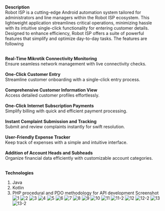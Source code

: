 <b>Description</b><br>
Robot ISP is a cutting-edge Android automation system tailored for administrators and line managers within the Robot ISP ecosystem. This lightweight application streamlines critical operations, minimizing hassle with its intuitive single-click functionality for entering customer details. Designed to enhance efficiency, Robot ISP offers a suite of powerful features that simplify and optimize day-to-day tasks. The features are following <br><br>

<b>Real-Time Mikrotik Connectivity Monitoring</b></br>
    Ensure seamless network management with live connectivity checks.
    </br></br>
<b>One-Click Customer Entry</b></br>
    Streamline customer onboarding with a single-click entry process.
</br></br>
<b>Comprehensive Customer Information View</b></br>
    Access detailed customer profiles effortlessly.
</br></br>
<b>One-Click Internet Subscription Payments</b></br>
    Simplify billing with quick and efficient payment processing.
</br></br>
<b>Instant Complaint Submission and Tracking</b></br>
    Submit and review complaints instantly for swift resolution.
</br></br>
<b>User-Friendly Expense Tracker</b></br>
    Keep track of expenses with a simple and intuitive interface.
</br></br>
<b>Addition of Account Heads and Subheads</b></br>
    Organize financial data efficiently with customizable account categories.
   <br><br>
   
<b>Technologies</b>
1. Java
2. Kotlin
3. PHP procedural and PDO methodology for API development
Screenshot <br>
![1](https://github.com/user-attachments/assets/d3348280-6901-4639-905d-9c45891d0454) ![2](https://github.com/user-attachments/assets/03b1b590-055e-4cb8-97d9-1acc309a5010) ![3](https://github.com/user-attachments/assets/a34310ef-886b-4f45-a0c6-cc9ff0bffafb) ![4](https://github.com/user-attachments/assets/1eea3e90-a27d-45d5-b8a6-852e8869db8f) ![5](https://github.com/user-attachments/assets/e4db386a-7b4c-4e29-8f0f-5089e1ad5643) ![6](https://github.com/user-attachments/assets/ac8e5599-306c-44fe-bb5f-81bf4c7d719c) ![7](https://github.com/user-attachments/assets/e1cef2f6-b1c1-4906-9256-0648a791af7b) ![8](https://github.com/user-attachments/assets/0bff5963-541d-4981-8c19-cc1a2b46ddaf) ![9](https://github.com/user-attachments/assets/5ef3eb84-366d-4ac7-8ac0-7857373dff12) ![10](https://github.com/user-attachments/assets/8e1f3e56-c3ee-4db5-ab80-9af7ace9914b) ![11](https://github.com/user-attachments/assets/24948f58-9dec-4517-9cfb-cdcaff2addec) ![11-2](https://github.com/user-attachments/assets/88252a2c-d29b-4525-a6bd-3f8fc725d3d4) ![12](https://github.com/user-attachments/assets/1d0d6185-6564-42ce-b4c5-0fcb6097c6ed) ![12-2](https://github.com/user-attachments/assets/a87492d2-0deb-4dfc-afcc-e73271b8b210)  ![13](https://github.com/user-attachments/assets/a2c8373c-8de5-4595-9ea0-c4ab43bbf3a2) ![13-2](https://github.com/user-attachments/assets/477134ea-0bd3-41c0-9e04-dc9b7a82aed0)
















